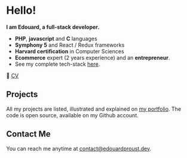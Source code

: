 # Hello!

**I am Edouard, a full-stack developer.**
- **PHP**, **javascript** and **C** languages
- **Symphony 5** and React / Redux frameworks
- **Harvard certification** in Computer Sciences
- **Ecommerce** expert (2 years experience) and an **entrepreneur**.
- See my complete tech-stack [here](https://edouardproust.dev/about). 

📃 [CV](https://github.com/edouardproust/edouardproust/blob/main/CV_web-developer_2022-05-29-min.pdf)

## Projects
All my projects are listed, illustrated and explained on [my portfolio](https://edouardproust.dev/portfolio). The code is open source, available on my Github account.

## Contact Me
You can reach me anytime at contact@edouardproust.dev.
